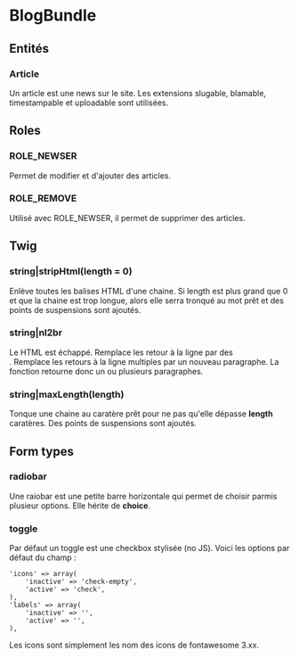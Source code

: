 BlogBundle
===========

Entités
-------

### Article

Un article est une news sur le site. Les extensions slugable, blamable, timestampable et uploadable sont utilisées.

Roles
-----

### ROLE_NEWSER

Permet de modifier et d'ajouter des articles.

### ROLE_REMOVE

Utilisé avec ROLE_NEWSER, il permet de supprimer des articles.

Twig
----

### string|stripHtml(length = 0)

Enlève toutes les balises HTML d'une chaine. Si length est plus grand que 0 et que la chaine est trop longue, alors elle serra tronqué au mot prêt et des points de suspensions sont ajoutés.

### string|nl2br

Le HTML est échappé. Remplace les retour à la ligne par des <br>. Remplace les retours à la ligne multiples par un nouveau paragraphe. La fonction retourne donc un ou plusieurs paragraphes.

### string|maxLength(length)

Tonque une chaine au caratère prêt pour ne pas qu'elle dépasse **length** caratères. Des points de suspensions sont ajoutés.

Form types
----------

### radiobar

Une raiobar est une petite barre horizontale qui permet de choisir parmis plusieur options. Elle hérite de **choice**.

### toggle

Par défaut un toggle est une checkbox stylisée (no JS). Voici les options par défaut du champ :

    'icons' => array(
        'inactive' => 'check-empty',
        'active' => 'check',
    ),
    'labels' => array(
        'inactive' => '',
        'active' => '',
    ),

Les icons sont simplement les nom des icons de fontawesome 3.xx.